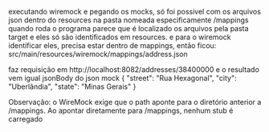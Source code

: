 executando wiremock e pegando os mocks, só foi possivel com os arquivos json dentro do resources na pasta nomeada especificamente /mappings
quando roda o programa parece que é localizado os arquivos pela pasta target e eles só são identificados em resources.
e para o wiremock identificar eles, precisa estar dentro de mappings, então ficou: src/main/resources/wiremock/mappings/address.json

faz requisição em http://localhost:8082/addresses/38400000
e o resultado vem igual jsonBody do json mock
{
"street": "Rua Hexagonal",
"city": "Uberlândia",
"state": "Minas Gerais"
}

Observação: o WireMock exige que o path aponte para o diretório anterior a /mappings.
Ao apontar diretamente para /mappings, nenhum stub é carregado